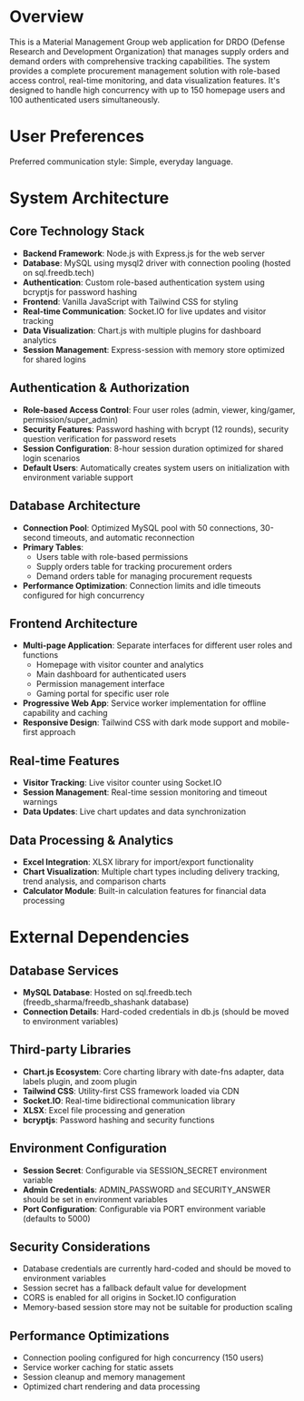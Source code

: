 # Overview

This is a Material Management Group web application for DRDO (Defense Research and Development Organization) that manages supply orders and demand orders with comprehensive tracking capabilities. The system provides a complete procurement management solution with role-based access control, real-time monitoring, and data visualization features. It's designed to handle high concurrency with up to 150 homepage users and 100 authenticated users simultaneously.

# User Preferences

Preferred communication style: Simple, everyday language.

# System Architecture

## Core Technology Stack
- **Backend Framework**: Node.js with Express.js for the web server
- **Database**: MySQL using mysql2 driver with connection pooling (hosted on sql.freedb.tech)
- **Authentication**: Custom role-based authentication system using bcryptjs for password hashing
- **Frontend**: Vanilla JavaScript with Tailwind CSS for styling
- **Real-time Communication**: Socket.IO for live updates and visitor tracking
- **Data Visualization**: Chart.js with multiple plugins for dashboard analytics
- **Session Management**: Express-session with memory store optimized for shared logins

## Authentication & Authorization
- **Role-based Access Control**: Four user roles (admin, viewer, king/gamer, permission/super_admin)
- **Security Features**: Password hashing with bcrypt (12 rounds), security question verification for password resets
- **Session Configuration**: 8-hour session duration optimized for shared login scenarios
- **Default Users**: Automatically creates system users on initialization with environment variable support

## Database Architecture
- **Connection Pool**: Optimized MySQL pool with 50 connections, 30-second timeouts, and automatic reconnection
- **Primary Tables**: 
  - Users table with role-based permissions
  - Supply orders table for tracking procurement orders
  - Demand orders table for managing procurement requests
- **Performance Optimization**: Connection limits and idle timeouts configured for high concurrency

## Frontend Architecture
- **Multi-page Application**: Separate interfaces for different user roles and functions
  - Homepage with visitor counter and analytics
  - Main dashboard for authenticated users
  - Permission management interface
  - Gaming portal for specific user role
- **Progressive Web App**: Service worker implementation for offline capability and caching
- **Responsive Design**: Tailwind CSS with dark mode support and mobile-first approach

## Real-time Features
- **Visitor Tracking**: Live visitor counter using Socket.IO
- **Session Management**: Real-time session monitoring and timeout warnings
- **Data Updates**: Live chart updates and data synchronization

## Data Processing & Analytics
- **Excel Integration**: XLSX library for import/export functionality
- **Chart Visualization**: Multiple chart types including delivery tracking, trend analysis, and comparison charts
- **Calculator Module**: Built-in calculation features for financial data processing

# External Dependencies

## Database Services
- **MySQL Database**: Hosted on sql.freedb.tech (freedb_sharma/freedb_shashank database)
- **Connection Details**: Hard-coded credentials in db.js (should be moved to environment variables)

## Third-party Libraries
- **Chart.js Ecosystem**: Core charting library with date-fns adapter, data labels plugin, and zoom plugin
- **Tailwind CSS**: Utility-first CSS framework loaded via CDN
- **Socket.IO**: Real-time bidirectional communication library
- **XLSX**: Excel file processing and generation
- **bcryptjs**: Password hashing and security functions

## Environment Configuration
- **Session Secret**: Configurable via SESSION_SECRET environment variable
- **Admin Credentials**: ADMIN_PASSWORD and SECURITY_ANSWER should be set in environment variables
- **Port Configuration**: Configurable via PORT environment variable (defaults to 5000)

## Security Considerations
- Database credentials are currently hard-coded and should be moved to environment variables
- Session secret has a fallback default value for development
- CORS is enabled for all origins in Socket.IO configuration
- Memory-based session store may not be suitable for production scaling

## Performance Optimizations
- Connection pooling configured for high concurrency (150 users)
- Service worker caching for static assets
- Session cleanup and memory management
- Optimized chart rendering and data processing